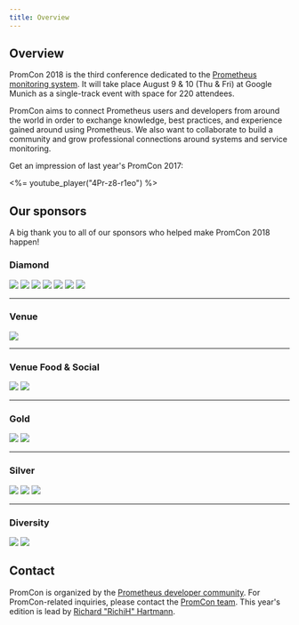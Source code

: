 ```yaml
---
title: Overview
---
```


## Overview

PromCon 2018 is the third conference dedicated to the
[Prometheus monitoring system](https://prometheus.io/). It will take place
August 9 & 10 (Thu & Fri)
at Google Munich as a single-track event with space for 220 attendees.

PromCon aims to connect Prometheus users and developers from around the world in
order to exchange knowledge, best practices, and experience gained around using
Prometheus. We also want to collaborate to build a community and grow
professional connections around systems and service monitoring.

Get an impression of last year's PromCon 2017:

<%= youtube_player("4Pr-z8-r1eo") %>

## Our sponsors

A big thank you to all of our sponsors who helped make PromCon 2018 happen!

<h3>Diamond</h3>
<div class="sponsor-logos">
  <a href="https://cncf.io/"><img src="/assets/cncf_logo.png" class="logo"/></a>
  <a href="https://freshtracks.io/"><img src="/assets/freshtracks_logo.svg" class="logo narrow"/></a>
  <a href="https://www.influxdata.com/"><img src="/assets/influxdata_logo.svg" class="logo"/></a>
  <a href="https://peak.games/"><img src="/assets/peakgames_logo.svg" class="logo narrower"/></a>
  <a href="https://www.robustperception.io/"><img src="/assets/robust_perception_logo.png" class="logo"/></a>
  <a href="https://sysdig.com/"><img src="/assets/sysdig_logo.png" class="logo narrower"/></a>
  <a href="https://www.wavefront.com/"><img src="/assets/wavefront_logo.svg" class="logo"/></a>
</div>

<hr>

<h3>Venue</h3>
<div class="sponsor-logos">
  <a href="https://google.com/"><img src="/assets/google-cloud_logo.png" class="logo narrow"/></a>
</div>

<hr>

<h3>Venue Food & Social</h3>
<div class="sponsor-logos">
  <a href="https://about.gitlab.com/?utm_medium=display&utm_source=event&utm_campaign=promcon"><img src="/assets/gitlab_logo.svg" class="logo narrow"/></a>
  <a href="https://grafana.com/"><img src="/assets/grafana_labs_logo_light.svg" class="logo"/></a>
</div>

<hr>

<h3>Gold</h3>
<div class="sponsor-logos">
  <a href="https://redhat.com/"><img src="/assets/redhat_logo.svg" class="logo narrow"/></a>
  <a href="https://soundcloud.com/"><img src="/assets/soundcloud_logo.png" class="logo narrower"/></a>
</div>

<hr>

<h3>Silver</h3>
<div class="sponsor-logos">
  <a href="https://www.fastly.com/"><img src="/assets/fastly_logo.svg" class="logo narrower"/></a>
  <a href="https://www.liveperson.com/"><img src="/assets/liveperson_logo.svg" class="logo"/></a>
  <a href="https://origoss.com/"><img src="/assets/origoss_solutions_logo.svg" class="logo narrow"/></a>
</div>

<hr>

<h3>Diversity</h3>
<div class="sponsor-logos">
  <a href="https://www.fastly.com/"><img src="/assets/fastly_logo.svg" class="logo narrower"/></a>
  <a href="https://grafana.com/"><img src="/assets/grafana_labs_logo_light.svg" class="logo"/></a>
</div>


## Contact

PromCon is organized by the [Prometheus developer
community](https://prometheus.io/community/). For PromCon-related inquiries,
please contact the [PromCon team](mailto:promcon-organizers@googlegroups.com).
This year's edition is lead by [Richard "RichiH" Hartmann](speakers/richard-hartmann/).
